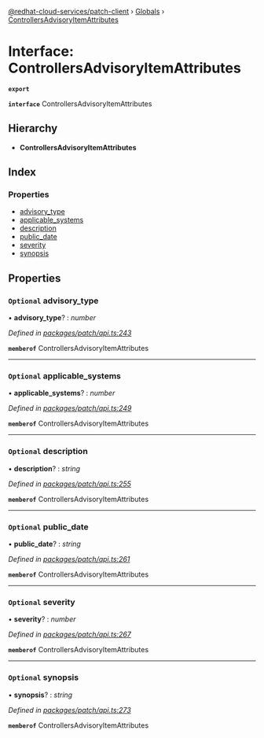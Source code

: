 [@redhat-cloud-services/patch-client](../README.md) › [Globals](../globals.md) › [ControllersAdvisoryItemAttributes](controllersadvisoryitemattributes.md)

# Interface: ControllersAdvisoryItemAttributes

**`export`** 

**`interface`** ControllersAdvisoryItemAttributes

## Hierarchy

* **ControllersAdvisoryItemAttributes**

## Index

### Properties

* [advisory_type](controllersadvisoryitemattributes.md#optional-advisory_type)
* [applicable_systems](controllersadvisoryitemattributes.md#optional-applicable_systems)
* [description](controllersadvisoryitemattributes.md#optional-description)
* [public_date](controllersadvisoryitemattributes.md#optional-public_date)
* [severity](controllersadvisoryitemattributes.md#optional-severity)
* [synopsis](controllersadvisoryitemattributes.md#optional-synopsis)

## Properties

### `Optional` advisory_type

• **advisory_type**? : *number*

*Defined in [packages/patch/api.ts:243](https://github.com/RedHatInsights/javascript-clients/blob/e0a8650/packages/patch/api.ts#L243)*

**`memberof`** ControllersAdvisoryItemAttributes

___

### `Optional` applicable_systems

• **applicable_systems**? : *number*

*Defined in [packages/patch/api.ts:249](https://github.com/RedHatInsights/javascript-clients/blob/e0a8650/packages/patch/api.ts#L249)*

**`memberof`** ControllersAdvisoryItemAttributes

___

### `Optional` description

• **description**? : *string*

*Defined in [packages/patch/api.ts:255](https://github.com/RedHatInsights/javascript-clients/blob/e0a8650/packages/patch/api.ts#L255)*

**`memberof`** ControllersAdvisoryItemAttributes

___

### `Optional` public_date

• **public_date**? : *string*

*Defined in [packages/patch/api.ts:261](https://github.com/RedHatInsights/javascript-clients/blob/e0a8650/packages/patch/api.ts#L261)*

**`memberof`** ControllersAdvisoryItemAttributes

___

### `Optional` severity

• **severity**? : *number*

*Defined in [packages/patch/api.ts:267](https://github.com/RedHatInsights/javascript-clients/blob/e0a8650/packages/patch/api.ts#L267)*

**`memberof`** ControllersAdvisoryItemAttributes

___

### `Optional` synopsis

• **synopsis**? : *string*

*Defined in [packages/patch/api.ts:273](https://github.com/RedHatInsights/javascript-clients/blob/e0a8650/packages/patch/api.ts#L273)*

**`memberof`** ControllersAdvisoryItemAttributes
